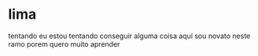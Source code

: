 # lima
tentando
eu estou tentando conseguir alguma coisa aqui
sou novato neste ramo
porem quero muito aprender
